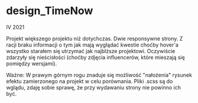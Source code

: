 # design_TimeNow

IV 2021

Projekt większego projektu niż dotychczas. Dwie responsywne strony. Z racji braku informacji o tym jak mają wyglądać kwestie choćby hover'a wszystko starałem się utrzymać jak najblższe projektowi. Oczywiście zdarzyły się nieścisłości (choćby zdjęcia influencerów, które mieszają się pomiędzy wersjami). 

Ważne: W prawym górnym rogu znaduje się możliwość "nałożenia" rysunek efektu zamierzonego na projekt w celu porównania. 
Pliki .scss są do wglądu, zdaję sobie sprawę, że przy wydawaniu strony nie powinno ich być.
